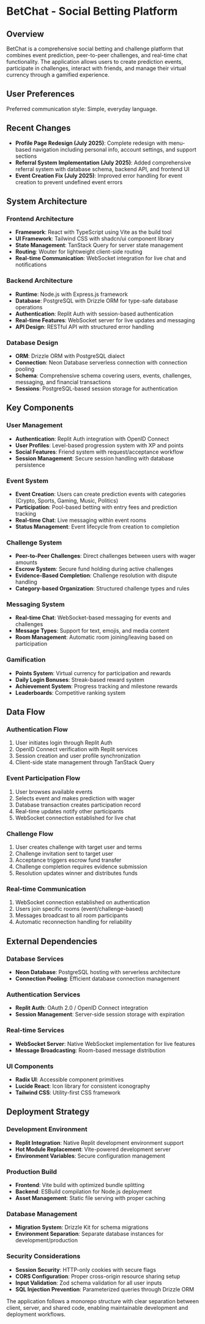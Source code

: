 # BetChat - Social Betting Platform

## Overview

BetChat is a comprehensive social betting and challenge platform that combines event prediction, peer-to-peer challenges, and real-time chat functionality. The application allows users to create prediction events, participate in challenges, interact with friends, and manage their virtual currency through a gamified experience.

## User Preferences

Preferred communication style: Simple, everyday language.

## Recent Changes

- **Profile Page Redesign (July 2025)**: Complete redesign with menu-based navigation including personal info, account settings, and support sections
- **Referral System Implementation (July 2025)**: Added comprehensive referral system with database schema, backend API, and frontend UI
- **Event Creation Fix (July 2025)**: Improved error handling for event creation to prevent undefined event errors

## System Architecture

### Frontend Architecture
- **Framework**: React with TypeScript using Vite as the build tool
- **UI Framework**: Tailwind CSS with shadcn/ui component library
- **State Management**: TanStack Query for server state management
- **Routing**: Wouter for lightweight client-side routing
- **Real-time Communication**: WebSocket integration for live chat and notifications

### Backend Architecture
- **Runtime**: Node.js with Express.js framework
- **Database**: PostgreSQL with Drizzle ORM for type-safe database operations
- **Authentication**: Replit Auth with session-based authentication
- **Real-time Features**: WebSocket server for live updates and messaging
- **API Design**: RESTful API with structured error handling

### Database Design
- **ORM**: Drizzle ORM with PostgreSQL dialect
- **Connection**: Neon Database serverless connection with connection pooling
- **Schema**: Comprehensive schema covering users, events, challenges, messaging, and financial transactions
- **Sessions**: PostgreSQL-based session storage for authentication

## Key Components

### User Management
- **Authentication**: Replit Auth integration with OpenID Connect
- **User Profiles**: Level-based progression system with XP and points
- **Social Features**: Friend system with request/acceptance workflow
- **Session Management**: Secure session handling with database persistence

### Event System
- **Event Creation**: Users can create prediction events with categories (Crypto, Sports, Gaming, Music, Politics)
- **Participation**: Pool-based betting with entry fees and prediction tracking
- **Real-time Chat**: Live messaging within event rooms
- **Status Management**: Event lifecycle from creation to completion

### Challenge System
- **Peer-to-Peer Challenges**: Direct challenges between users with wager amounts
- **Escrow System**: Secure fund holding during active challenges
- **Evidence-Based Completion**: Challenge resolution with dispute handling
- **Category-based Organization**: Structured challenge types and rules

### Messaging System
- **Real-time Chat**: WebSocket-based messaging for events and challenges
- **Message Types**: Support for text, emojis, and media content
- **Room Management**: Automatic room joining/leaving based on participation

### Gamification
- **Points System**: Virtual currency for participation and rewards
- **Daily Login Bonuses**: Streak-based reward system
- **Achievement System**: Progress tracking and milestone rewards
- **Leaderboards**: Competitive ranking system

## Data Flow

### Authentication Flow
1. User initiates login through Replit Auth
2. OpenID Connect verification with Replit services
3. Session creation and user profile synchronization
4. Client-side state management through TanStack Query

### Event Participation Flow
1. User browses available events
2. Selects event and makes prediction with wager
3. Database transaction creates participation record
4. Real-time updates notify other participants
5. WebSocket connection established for live chat

### Challenge Flow
1. User creates challenge with target user and terms
2. Challenge invitation sent to target user
3. Acceptance triggers escrow fund transfer
4. Challenge completion requires evidence submission
5. Resolution updates winner and distributes funds

### Real-time Communication
1. WebSocket connection established on authentication
2. Users join specific rooms (event/challenge-based)
3. Messages broadcast to all room participants
4. Automatic reconnection handling for reliability

## External Dependencies

### Database Services
- **Neon Database**: PostgreSQL hosting with serverless architecture
- **Connection Pooling**: Efficient database connection management

### Authentication Services
- **Replit Auth**: OAuth 2.0 / OpenID Connect integration
- **Session Management**: Server-side session storage with expiration

### Real-time Services
- **WebSocket Server**: Native WebSocket implementation for live features
- **Message Broadcasting**: Room-based message distribution

### UI Components
- **Radix UI**: Accessible component primitives
- **Lucide React**: Icon library for consistent iconography
- **Tailwind CSS**: Utility-first CSS framework

## Deployment Strategy

### Development Environment
- **Replit Integration**: Native Replit development environment support
- **Hot Module Replacement**: Vite-powered development server
- **Environment Variables**: Secure configuration management

### Production Build
- **Frontend**: Vite build with optimized bundle splitting
- **Backend**: ESBuild compilation for Node.js deployment
- **Asset Management**: Static file serving with proper caching

### Database Management
- **Migration System**: Drizzle Kit for schema migrations
- **Environment Separation**: Separate database instances for development/production

### Security Considerations
- **Session Security**: HTTP-only cookies with secure flags
- **CORS Configuration**: Proper cross-origin resource sharing setup
- **Input Validation**: Zod schema validation for all user inputs
- **SQL Injection Prevention**: Parameterized queries through Drizzle ORM

The application follows a monorepo structure with clear separation between client, server, and shared code, enabling maintainable development and deployment workflows.